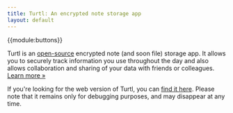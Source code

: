 ```yaml
---
title: Turtl: An encrypted note storage app
layout: default
---
```


{{module:buttons}}

Turtl is an [open-source](https://github.com/turtl) encrypted note (and soon
file) storage app. It allows you to securely track information you use
throughout the day and also allows collaboration and sharing of your data with
friends or colleagues. [Learn more &raquo;](/about)

If you're looking for the web version of Turtl, you can [find it here](http://api.turtl.it).
Please note that it remains only for debugging purposes, and may disappear at
any time.
